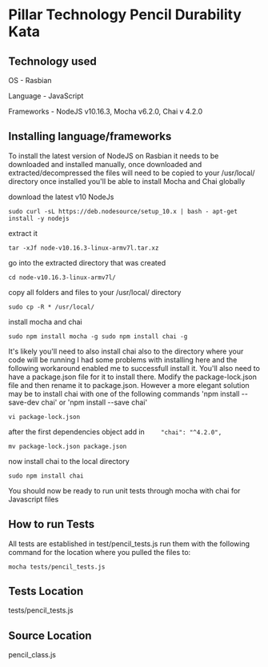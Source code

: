 # Pillar Technology Pencil Durability Kata

## Technology used
OS - Rasbian

Language - JavaScript

Frameworks - NodeJS v10.16.3, Mocha v6.2.0, Chai v 4.2.0

## Installing language/frameworks

To install the latest version of NodeJS on Rasbian it needs to be downloaded and installed manually, once downloaded and extracted/decompressed the files will need to be copied to your /usr/local/ directory once installed you'll be able to install Mocha and Chai globally

download the latest v10 NodeJs

`sudo curl -sL https://deb.nodesource/setup_10.x | bash - apt-get install -y nodejs`

extract it

`tar -xJf node-v10.16.3-linux-armv7l.tar.xz`

go into the extracted directory that was created

`cd node-v10.16.3-linux-armv7l/`

copy all folders and files to your /usr/local/ directory

`sudo cp -R * /usr/local/`

install mocha and chai

`sudo npm install mocha -g
sudo npm install chai -g`

It's likely you'll need to also install chai also to the directory where your code will be running I had some problems with installing here and the following workaround enabled me to successfull install it. You'll also need to have a package.json file for it to install there. Modify the package-lock.json file and then rename it to package.json. However a more elegant solution may be to install chai with one of the following commands 'npm install --save-dev chai' or 'npm install --save chai'

`vi package-lock.json `

after the first dependencies object add in `    "chai": "^4.2.0",`

`mv package-lock.json package.json`

now install chai to the local directory

`sudo npm install chai`

You should now be ready to run unit tests through mocha with chai for Javascript files

## How to run Tests

All tests are established in test/pencil_tests.js run them with the following command for the location where you pulled the files to:

`mocha tests/pencil_tests.js`

## Tests Location

tests/pencil_tests.js

## Source Location

pencil_class.js
